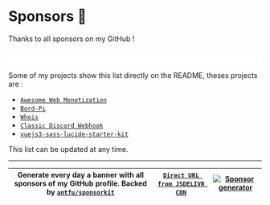 # Sponsors 🚀

Thanks to all sponsors on my GitHub ! 

![Sponsors](./sponsors.svg)

Some of my projects show this list directly on the README, theses projects are : 

- [`Awesome Web Monetization`](https://github.com/thomasbnt/awesome-web-monetization)
- [`Bord-Pi`](https://github.com/thomasbnt/Bord-Pi)
- [`Whois`](https://github.com/Mist3r-Robot/Whois)
- [`Classic Discord Webhook`](https://github.com/Mist3r-Robot/classic-discord-webhook)
- [`vuejs3-sass-lucide-starter-kit`](https://github.com/thomasbnt/vuejs3-sass-lucide-starter-kit)

This list can be updated at any time.

____

|Generate every day a banner with all sponsors of my GitHub profile. Backed by [`antfu/sponsorkit`](https://github.com/antfu/sponsorkit)|[`Direct URL from JSDELIVR CDN`](https://cdn.jsdelivr.net/gh/thomasbnt/sponsors/sponsors.svg)|[![Sponsor generator](https://github.com/thomasbnt/sponsors/actions/workflows/sponsor_gen.yml/badge.svg)](https://github.com/thomasbnt/sponsors/actions/workflows/sponsor_gen.yml)|
|-----|-----|-----|






